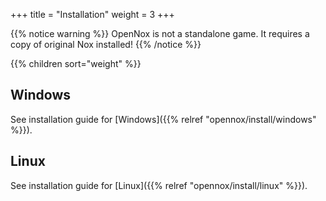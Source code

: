 +++
title = "Installation"
weight = 3
+++

{{% notice warning %}}
OpenNox is not a standalone game. It requires a copy of original Nox installed!
{{% /notice %}}

{{% children sort="weight" %}}

## Windows

See installation guide for [Windows]({{% relref "opennox/install/windows" %}}).

## Linux

See installation guide for [Linux]({{% relref "opennox/install/linux" %}}).